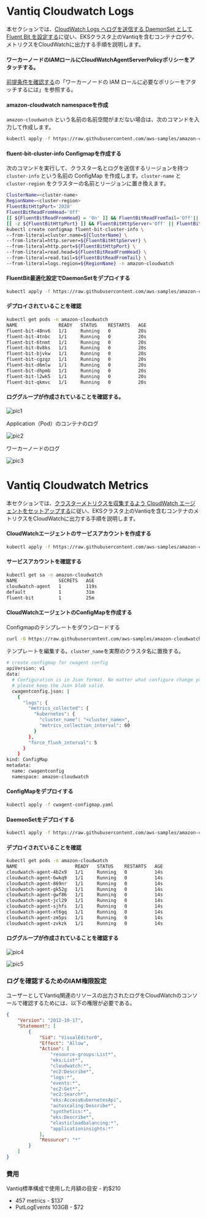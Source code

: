 # Vantiq Cloudwatch Logs

本セクションでは、[CloudWatch Logs へログを送信する DaemonSet として Fluent Bit を設定する](https://docs.aws.amazon.com/ja_jp/AmazonCloudWatch/latest/monitoring/Container-Insights-setup-logs-FluentBit.html)に従い、EKSクラスタ上のVantiqを含むコンテナログや、メトリクスをCloudWatchに出力する手順を説明します。

#### ワーカーノードのIAMロールにCloudWatchAgentServerPolicyポリシーをアタッチする。
[前提条件を確認する](https://docs.aws.amazon.com/ja_jp/AmazonCloudWatch/latest/monitoring/Container-Insights-prerequisites.html)の「ワーカーノードの IAM ロールに必要なポリシーをアタッチするには」を参照する。

#### amazon-cloudwatch namespaceを作成

`amazon-cloudwatch` という名前の名前空間がまだない場合は、次のコマンドを入力して作成します。
```sh
kubectl apply -f https://raw.githubusercontent.com/aws-samples/amazon-cloudwatch-container-insights/latest/k8s-deployment-manifest-templates/deployment-mode/daemonset/container-insights-monitoring/cloudwatch-namespace.yaml
```

#### fluent-bit-cluster-info Configmapを作成する
次のコマンドを実行して、クラスター名とログを送信するリージョンを持つ `cluster-info` という名前の ConfigMap を作成します。`cluster-name` と `cluster-region` をクラスターの名前とリージョンに置き換えます。
```sh
ClusterName=<cluster-name>
RegionName=<cluster-region>
FluentBitHttpPort='2020'
FluentBitReadFromHead='Off'
[[ ${FluentBitReadFromHead} = 'On' ]] && FluentBitReadFromTail='Off'|| FluentBitReadFromTail='On'
[[ -z ${FluentBitHttpPort} ]] && FluentBitHttpServer='Off' || FluentBitHttpServer='On'
kubectl create configmap fluent-bit-cluster-info \
--from-literal=cluster.name=${ClusterName} \
--from-literal=http.server=${FluentBitHttpServer} \
--from-literal=http.port=${FluentBitHttpPort} \
--from-literal=read.head=${FluentBitReadFromHead} \
--from-literal=read.tail=${FluentBitReadFromTail} \
--from-literal=logs.region=${RegionName} -n amazon-cloudwatch
```

#### FluentBit最適化設定でDaemonSetをデプロイする
```sh
kubectl apply -f https://raw.githubusercontent.com/aws-samples/amazon-cloudwatch-container-insights/latest/k8s-deployment-manifest-templates/deployment-mode/daemonset/container-insights-monitoring/fluent-bit/fluent-bit.yaml
```

#### デプロイされていることを確認
```sh
kubectl get pods -n amazon-cloudwatch
NAME               READY   STATUS    RESTARTS   AGE
fluent-bit-48nv6   1/1     Running   0          20s
fluent-bit-4tnbc   1/1     Running   0          20s
fluent-bit-6tnmt   1/1     Running   0          20s
fluent-bit-8v8ks   1/1     Running   0          20s
fluent-bit-bjvkw   1/1     Running   0          20s
fluent-bit-cgzqz   1/1     Running   0          20s
fluent-bit-d6mlw   1/1     Running   0          20s
fluent-bit-dhpmb   1/1     Running   0          20s
fluent-bit-l2wk5   1/1     Running   0          20s
fluent-bit-qkmvc   1/1     Running   0          20s
```

#### ロググループが作成されていることを確認する。

![pic1](../../imgs/vantiq-cloudwatch/pic1.png)

Application（Pod）のコンテナのログ

![pic2](../../imgs/vantiq-cloudwatch/pic2.png)

ワーカーノードのログ

![pic3](../../imgs/vantiq-cloudwatch/pic3.png)


# Vantiq Cloudwatch Metrics

本セクションでは、[クラスターメトリクスを収集するよう CloudWatch エージェントをセットアップする](https://docs.aws.amazon.com/ja_jp/AmazonCloudWatch/latest/monitoring/Container-Insights-setup-metrics.html)に従い、EKSクラスタ上のVantiqを含むコンテナのメトリクスをCloudWatchに出力する手順を説明します。


#### CloudWatchエージェントのサービスアカウントを作成する
```sh
kubectl apply -f https://raw.githubusercontent.com/aws-samples/amazon-cloudwatch-container-insights/latest/k8s-deployment-manifest-templates/deployment-mode/daemonset/container-insights-monitoring/cwagent/cwagent-serviceaccount.yaml
```

####  サービスアカウントを確認する
```sh
kubectl get sa -n amazon-cloudwatch
NAME               SECRETS   AGE
cloudwatch-agent   1         119s
default            1         31m
fluent-bit         1         25m
```

#### CloudWatchエージェントのConfigMapを作成する

Configmapのテンプレートをダウンロードする
```sh
curl -O https://raw.githubusercontent.com/aws-samples/amazon-cloudwatch-container-insights/latest/k8s-deployment-manifest-templates/deployment-mode/daemonset/container-insights-monitoring/cwagent/cwagent-configmap.yaml
```

テンプレートを編集する。`cluster_name`を実際のクラスタ名に置換する。
```sh
# create configmap for cwagent config
apiVersion: v1
data:
  # Configuration is in Json format. No matter what configure change you make,
  # please keep the Json blob valid.
  cwagentconfig.json: |
    {
      "logs": {
        "metrics_collected": {
          "kubernetes": {
            "cluster_name": "<cluster_name>",
            "metrics_collection_interval": 60
          }
        },
        "force_flush_interval": 5
      }
    }
kind: ConfigMap
metadata:
  name: cwagentconfig
  namespace: amazon-cloudwatch
```

#### ConfigMapをデプロイする
```sh
kubectl apply -f cwagent-configmap.yaml
```

#### DaemonSetをデプロイする
```sh
kubectl apply -f https://raw.githubusercontent.com/aws-samples/amazon-cloudwatch-container-insights/latest/k8s-deployment-manifest-templates/deployment-mode/daemonset/container-insights-monitoring/cwagent/cwagent-daemonset.yaml
```

#### デプロイされていることを確認
```sh
kubectl get pods -n amazon-cloudwatch
NAME                     READY   STATUS    RESTARTS   AGE
cloudwatch-agent-4b2x9   1/1     Running   0          14s
cloudwatch-agent-6wkq9   1/1     Running   0          14s
cloudwatch-agent-869nr   1/1     Running   0          14s
cloudwatch-agent-gk52g   1/1     Running   0          14s
cloudwatch-agent-gwf86   1/1     Running   0          14s
cloudwatch-agent-jcl29   1/1     Running   0          14s
cloudwatch-agent-sjhfs   1/1     Running   0          14s
cloudwatch-agent-xt6gq   1/1     Running   0          14s
cloudwatch-agent-zm5ps   1/1     Running   0          14s
cloudwatch-agent-zvkzk   1/1     Running   0          14s
```

#### ロググループが作成されていることを確認する

![pic4](../../imgs/vantiq-cloudwatch/pic4.png)

![pic5](../../imgs/vantiq-cloudwatch/pic5.png)


### ログを確認するためのIAM権限設定

ユーザーとしてVantiq関連のリソースの出力されたログをCloudWatchのコンソールで確認するためには、以下の権限が必要である。
```json
{
    "Version": "2012-10-17",
    "Statement": [
        {
            "Sid": "VisualEditor0",
            "Effect": "Allow",
            "Action": [
                "resource-groups:List*",
                "eks:List*",
                "cloudwatch:*",
                "ec2:Describe*",
                "logs:*",
                "events:*",
                "ec2:Get*",
                "ec2:Search*",
                "eks:AccessKubernetesApi",
                "autoscaling:Describe*",
                "synthetics:*",
                "eks:Describe*",
                "elasticloadbalancing:*",
                "applicationinsights:*"
            ],
            "Resource": "*"
        }
    ]
}
```

### 費用
Vantiq標準構成で使用した月額の目安 - 約$210
- 457 metrics - $137
- PutLogEvents 103GB - $72
